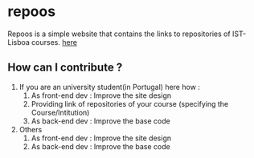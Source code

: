 # repoos

Repoos is a simple website that contains the links to repositories of IST-Lisboa courses.
[here](https://maxjunior.github.io/repoos/#)

## How can I contribute ?
1. If you are an university student(in Portugal) here how :
    1. As front-end dev : Improve the site design
    2. Providing link of repositories of your course (specifying the Course/Intitution)
    3. As back-end dev : Improve the base code
2. Others
    1. As front-end dev : Improve the site design
    2. As back-end dev : Improve the base code
